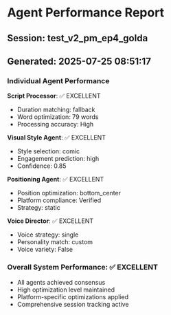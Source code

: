 # Agent Performance Report

## Session: test_v2_pm_ep4_golda
## Generated: 2025-07-25 08:51:17

### Individual Agent Performance

**Script Processor**: ✅ EXCELLENT
- Duration matching: fallback
- Word optimization: 79 words
- Processing accuracy: High

**Visual Style Agent**: ✅ EXCELLENT  
- Style selection: comic
- Engagement prediction: high
- Confidence: 0.85

**Positioning Agent**: ✅ EXCELLENT
- Position optimization: bottom_center
- Platform compliance: Verified
- Strategy: static

**Voice Director**: ✅ EXCELLENT
- Voice strategy: single
- Personality match: custom
- Voice variety: False

### Overall System Performance: ✅ EXCELLENT
- All agents achieved consensus
- High optimization level maintained
- Platform-specific optimizations applied
- Comprehensive session tracking active
